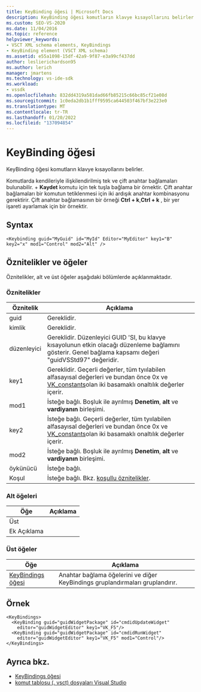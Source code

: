 ```yaml
---
title: KeyBinding öğesi | Microsoft Docs
description: KeyBinding öğesi komutların klavye kısayollarını belirler. Komutlarda kendileriyle ilişkilendirilmiş tek ve çift anahtar bağlamaları bulunabilir.
ms.custom: SEO-VS-2020
ms.date: 11/04/2016
ms.topic: reference
helpviewer_keywords:
- VSCT XML schema elements, KeyBindings
- KeyBinding element (VSCT XML schema)
ms.assetid: e55a1098-15df-42a9-9f87-e3a99cf437dd
author: leslierichardson95
ms.author: lerich
manager: jmartens
ms.technology: vs-ide-sdk
ms.workload:
- vssdk
ms.openlocfilehash: 832dd4319a581dad66fb85215c66bc85cf21e08d
ms.sourcegitcommit: 1c0eda2db1b1fff9595ca644503f467bf3e223e0
ms.translationtype: MT
ms.contentlocale: tr-TR
ms.lasthandoff: 01/20/2022
ms.locfileid: "137094854"
---
```

# <a name="keybinding-element"></a>KeyBinding öğesi
KeyBinding öğesi komutların klavye kısayollarını belirler.

 Komutlarda kendileriyle ilişkilendirilmiş tek ve çift anahtar bağlamaları bulunabilir.  +  **Kaydet** komutu için tek tuşla bağlama bir örnektir. Çift anahtar bağlamaları bir komutun tetiklenmesi için iki ardışık anahtar kombinasyonu gerektirir. Çift anahtar bağlamasının bir örneği **Ctrl + k**,**Ctrl + k** , bir yer işareti ayarlamak için bir örnektir.

## <a name="syntax"></a>Syntax

```
<Keybinding guid="MyGuid" id="MyId" Editor="MyEditor" key1="B" key2="x" mod1="Control" mod2="Alt" />
```

## <a name="attributes-and-elements"></a>Öznitelikler ve öğeler
 Öznitelikler, alt ve üst öğeler aşağıdaki bölümlerde açıklanmaktadır.

### <a name="attributes"></a>Öznitelikler

|Öznitelik|Açıklama|
|---------------|-----------------|
|guid|Gereklidir.|
|kimlik|Gereklidir.|
|düzenleyici|Gereklidir. Düzenleyici GUID 'SI, bu klavye kısayolunun etkin olacağı düzenleme bağlamını gösterir. Genel bağlama kapsamı değeri "guidVSStd97" değeridir.|
|key1|Gereklidir. Geçerli değerler, tüm tyıılabilen alfasayısal değerleri ve bundan önce 0x ve [VK_constants](/windows/desktop/inputdev/virtual-key-codes)olan iki basamaklı onaltılık değerler içerir.|
|mod1|İsteğe bağlı. Boşluk ile ayrılmış **Denetim**, **alt** ve **vardiyanın** birleşimi.|
|key2|İsteğe bağlı. Geçerli değerler, tüm tyıılabilen alfasayısal değerleri ve bundan önce 0x ve [VK_constants](/windows/desktop/inputdev/virtual-key-codes)olan iki basamaklı onaltılık değerler içerir.|
|mod2|İsteğe bağlı. Boşluk ile ayrılmış **Denetim**, **alt** ve **vardiyanın** birleşimi.|
|öykünücü|İsteğe bağlı.|
|Koşul|İsteğe bağlı. Bkz. [koşullu öznitelikler](../extensibility/vsct-xml-schema-conditional-attributes.md).|

### <a name="child-elements"></a>Alt öğeleri

|Öğe|Açıklama|
|-------------|-----------------|
|Üst||
|Ek Açıklama||

### <a name="parent-elements"></a>Üst öğeler

|Öğe|Açıklama|
|-------------|-----------------|
|[KeyBindings öğesi](../extensibility/keybindings-element.md)|Anahtar bağlama öğelerini ve diğer KeyBindings gruplandırmaları gruplandırır.|

## <a name="example"></a>Örnek

```
<KeyBindings>
  <KeyBinding guid="guidWidgetPackage" id="cmdidUpdateWidget"
    editor="guidWidgetEditor" key1="VK_F5"/>
  <KeyBinding guid="guidWidgetPackage" id="cmdidRunWidget"
    editor="guidWidgetEditor" key1="VK_F5" mod1="Control"/>
</KeyBindings>
```

## <a name="see-also"></a>Ayrıca bkz.
- [KeyBindings öğesi](../extensibility/keybindings-element.md)
- [komut tablosu (. vsct) dosyaları Visual Studio](../extensibility/internals/visual-studio-command-table-dot-vsct-files.md)
